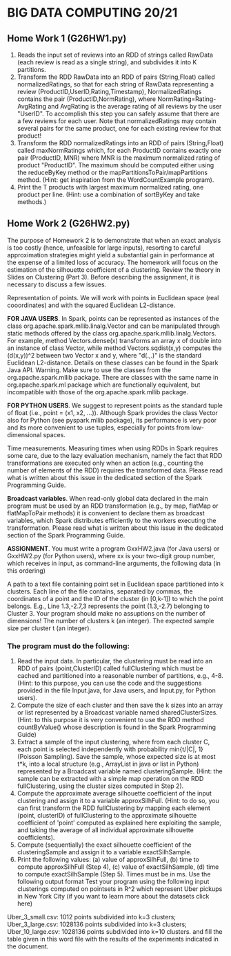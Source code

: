 # BIG DATA COMPUTING 20/21
## Home Work 1 (G26HW1.py)
1. Reads the input set of reviews into an RDD of strings called RawData (each review is read as a single string), and subdivides it into K partitions.
2. Transform the RDD RawData into an RDD of pairs (String,Float) called normalizedRatings, so that for each string of RawData representing a review (ProductID,UserID,Rating,Timestamp), NormalizedRatings contains the pair (ProductID,NormRating), where NormRating=Rating-AvgRating and AvgRating is the average rating of all reviews by the user "UserID". To accomplish this step you can safely assume that there are a few reviews for each user. Note that normalizedRatings may contain several pairs for the same product, one for each existing review for that product!
3. Transform the RDD normalizedRatings into an RDD of pairs (String,Float) called maxNormRatings which, for each ProductID contains exactly one pair (ProductID, MNR) where MNR is the maximum normalized rating of product "ProductID". The maximum should be computed either using the reduceByKey method or the mapPartitionsToPair/mapPartitions method. (Hint: get inspiration from the WordCountExample program).
4. Print the T products with largest maximum normalized rating, one product per line. (Hint: use a combination of sortByKey and take methods.)


## Home Work 2 (G26HW2.py)
The purpose of Homework 2 is to demonstrate that when an exact analysis is too costly (hence, unfeasible for large inputs), resorting to careful approximation strategies might yield a substantial gain in performance at the expense of a limited loss of accuracy. The homework will focus on the estimation of the silhouette coefficient of a clustering. Review the theory in Slides on Clustering (Part 3). Before describing the assignment, it is necessary to discuss a few issues.

Representation of points. We will work with points in Euclidean space (real cooordinates) and with the squared Euclidean L2-distance.

**FOR JAVA USERS**. In Spark, points can be represented as instances of the class org.apache.spark.mllib.linalg.Vector and can be manipulated through static methods offered by the class org.apache.spark.mllib.linalg.Vectors. For example, method Vectors.dense(x) transforms an array x of double into an instance of class Vector, while method Vectors.sqdist(x,y) computes the (d(x,y))^2 between two Vector x and y, where "d(.,.)" is the standard Euclidean L2-distance. Details on these classes can be found in the Spark Java API. Warning. Make sure to use the classes from the org.apache.spark.mllib package. There are classes with the same name in org.apache.spark.ml package which are functionally equivalent, but incompatible with those of the org.apache.spark.mllib package.

**FOR PYTHON USERS**. We suggest to represent points as the standard tuple of float (i.e., point = (x1, x2, ...)). Although Spark provides the class Vector also for Python (see pyspark.mllib package), its performance is very poor and its more convenient to use tuples, especially for points from low-dimensional spaces.

Time measurements. Measuring times when using RDDs in Spark requires some care, due to the lazy evaluation mechanism, namely the fact that RDD transformations are executed only when an action (e.g., counting the number of elements of the RDD) requires the transformed data. Please read what is written about this issue in the dedicated section of the Spark Programming Guide.

**Broadcast variables**. When read-only global data declared in the main program must be used by an RDD transformation (e.g., by map, flatMap or flatMapToPair methods) it is convenient to declare them as broadcast variables, which Spark distributes efficiently to the workers executing the transformation. Please read what is written about this issue in the dedicated section of the Spark Programming Guide.

**ASSIGNMENT**. You must write a program GxxHW2.java (for Java users) or GxxHW2.py (for Python users), where xx is your two-digit group number, which receives in input, as command-line arguments, the following data (in this ordering)

A path to a text file containing point set in Euclidean space partitioned into k clusters. Each line of the file contains, separated by commas, the coordinates of a point and the ID of the cluster (in [0,k-1]) to which the point belongs. E.g., Line 1.3,-2.7,3 represents the point (1.3,-2.7) belonging to Cluster 3. Your program should make no assuptions on the number of dimensions!
The number of clusters k (an integer).
The expected sample size per cluster t (an integer).
### The program must do the following:

1. Read the input data. In particular, the clustering must be read into an RDD of pairs (point,ClusterID) called fullClustering which must be cached and partitioned into a reasonable number of partitions, e.g., 4-8. (Hint: to this purpose, you can use the code and the suggestions provided in the file Input.java, for Java users, and Input.py, for Python users).
2. Compute the size of each cluster and then save the k sizes into an array or list represented by a Broadcast variable named sharedClusterSizes. (Hint: to this purpose it is very convenient to use the RDD method countByValue() whose description is found in the Spark Programming Guide)
3. Extract a sample of the input clustering, where from each cluster C, each point is selected independently with probability min{t/|C|, 1} (Poisson Sampling). Save the sample, whose expected size is at most t*k, into a local structure (e.g., ArrayList in java or list in Python) represented by a Broadcast variable named clusteringSample. (Hint: the sample can be extracted with a simple map operation on the RDD fullClustering, using the cluster sizes computed in Step 2).
4. Compute the approximate average silhouette coefficient of the input clustering and assign it to a variable approxSilhFull. (Hint: to do so, you can first transform the RDD fullClustering by mapping each element (point, clusterID) of fullClustering to the approximate silhouette coefficient of 'point' computed as explained here exploiting the sample, and taking the average of all individual approximate silhouette coefficients). 
5. Compute (sequentially) the exact silhouette coefficient of the clusteringSample and assign it to a variable exactSilhSample.
6. Print the following values: (a) value of approxSilhFull, (b) time to compute approxSilhFull (Step 4),  (c) value of exactSilhSample, (d) time to compute exactSilhSample (Step 5). Times must be in ms. Use the following output format
Test your program using the following input clusterings computed on pointsets in R^2 which represent Uber pickups in New York City (if you want to learn more about the datasets click here)

Uber_3_small.csv: 1012 points subdivided into k=3 clusters;
Uber_3_large.csv: 1028136 points subdivided into k=3 clusters;
Uber_10_large.csv: 1028136 points subdivided into k=10 clusters.
and fill the table given in this word file with the results of the experiments indicated in the document.

